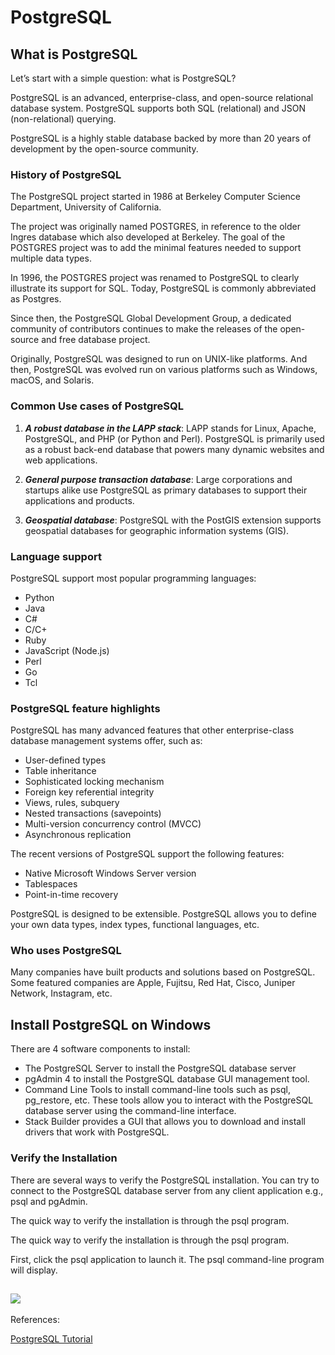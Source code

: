 # PostgreSQL

## What is PostgreSQL

Let’s start with a simple question: what is PostgreSQL?

PostgreSQL is an advanced, enterprise-class, and open-source relational database system. PostgreSQL supports both SQL (relational) and JSON (non-relational) querying.

PostgreSQL is a highly stable database backed by more than 20 years of development by the open-source community.

### History of PostgreSQL

The PostgreSQL project started in 1986 at Berkeley Computer Science Department, University of California.

The project was originally named POSTGRES, in reference to the older Ingres database which also developed at Berkeley. The goal of the POSTGRES project was to add the minimal features needed to support multiple data types.

In 1996, the POSTGRES project was renamed to PostgreSQL to clearly illustrate its support for SQL. Today, PostgreSQL is commonly abbreviated as Postgres.

Since then, the PostgreSQL Global Development Group, a dedicated community of contributors continues to make the releases of the open-source and free database project.

Originally, PostgreSQL was designed to run on UNIX-like platforms. And then, PostgreSQL was evolved run on various platforms such as Windows, macOS, and Solaris.

### Common Use cases of PostgreSQL
1) ***A robust database in the LAPP stack***:
LAPP stands for Linux, Apache, PostgreSQL, and PHP (or Python and Perl). PostgreSQL is primarily used as a robust back-end database that powers many dynamic websites and web applications.

2) ***General purpose transaction database***:
Large corporations and startups alike use PostgreSQL as primary databases to support their applications and products.

3) ***Geospatial database***:
PostgreSQL with the PostGIS extension supports geospatial databases for geographic information systems (GIS).

### Language support

PostgreSQL support most popular programming languages:

- Python
- Java
- C#
- C/C+
- Ruby
- JavaScript (Node.js)
- Perl
- Go
- Tcl

### PostgreSQL feature highlights

PostgreSQL has many advanced features that other enterprise-class database management systems offer, such as:

- User-defined types
- Table inheritance
- Sophisticated locking mechanism
- Foreign key referential integrity
- Views, rules, subquery
- Nested transactions (savepoints)
- Multi-version concurrency control (MVCC)
- Asynchronous replication

The recent versions of PostgreSQL support the following features:

- Native Microsoft Windows Server version
- Tablespaces
- Point-in-time recovery

PostgreSQL is designed to be extensible. PostgreSQL allows you to define your own data types, index types, functional languages, etc.

### Who uses PostgreSQL

Many companies have built products and solutions based on PostgreSQL. Some featured companies are Apple, Fujitsu, Red Hat, Cisco, Juniper Network, Instagram, etc.


## Install PostgreSQL on Windows

There are 4 software components to install:
- The PostgreSQL Server to install the PostgreSQL database server
- pgAdmin 4 to install the PostgreSQL database GUI management tool.
- Command Line Tools to install command-line tools such as psql, pg_restore, etc. These tools allow you to interact with the PostgreSQL database server using the command-line interface.
- Stack Builder provides a GUI that allows you to download and install drivers that work with PostgreSQL.

### Verify the Installation

There are several ways to verify the PostgreSQL installation. You can try to connect to the PostgreSQL database server from any client application e.g.,  psql and pgAdmin.

The quick way to verify the installation is through the psql program.

The quick way to verify the installation is through the psql program.

First, click the psql application to launch it. The psql command-line program will display.

![](https://sp.postgresqltutorial.com/wp-content/uploads/2020/07/Install-PostgreSQL-psql.png)
-----

References:

[PostgreSQL Tutorial](https://www.postgresqltutorial.com/install-postgresql/)